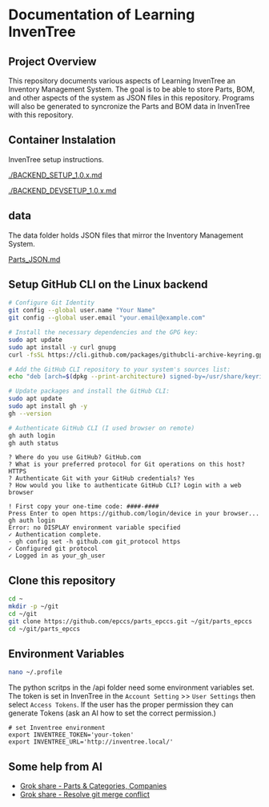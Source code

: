 # Documentation of Learning InvenTree

## Project Overview

This repository documents various aspects of Learning InvenTree an Inventory Management System. The goal is to be able to store Parts, BOM, and other aspects of the system as JSON files in this repository. Programs will also be generated to syncronize the Parts and BOM data in InvenTree with this repository.

## Container Instalation

InvenTree setup instructions.

[./BACKEND_SETUP_1.0.x.md](BACKEND_SETUP_1.0.x.md)

[./BACKEND_DEVSETUP_1.0.x.md](BACKEND_DEVSETUP_1.0.x.md)

## data

The data folder holds JSON files that mirror the Inventory Management System.

[Parts_JSON.md](Parts_JSON.md)

## Setup GitHub CLI on the Linux backend

```bash
# Configure Git Identity
git config --global user.name "Your Name"
git config --global user.email "your.email@example.com"

# Install the necessary dependencies and the GPG key:
sudo apt update
sudo apt install -y curl gnupg
curl -fsSL https://cli.github.com/packages/githubcli-archive-keyring.gpg | sudo gpg --dearmor -o /usr/share/keyrings/githubcli-archive-keyring.gpg

# Add the GitHub CLI repository to your system's sources list:
echo "deb [arch=$(dpkg --print-architecture) signed-by=/usr/share/keyrings/githubcli-archive-keyring.gpg] https://cli.github.com/packages stable main" | sudo tee /etc/apt/sources.list.d/github-cli.list > /dev/null

# Update packages and install the GitHub CLI:
sudo apt update
sudo apt install gh -y
gh --version

# Authenticate GitHub CLI (I used browser on remote)
gh auth login
gh auth status
```

```text
? Where do you use GitHub? GitHub.com
? What is your preferred protocol for Git operations on this host? HTTPS
? Authenticate Git with your GitHub credentials? Yes
? How would you like to authenticate GitHub CLI? Login with a web browser

! First copy your one-time code: ####-####
Press Enter to open https://github.com/login/device in your browser... gh auth login
Error: no DISPLAY environment variable specified
✓ Authentication complete.
- gh config set -h github.com git_protocol https
✓ Configured git protocol
✓ Logged in as your_gh_user
```

## Clone this repository

```bash
cd ~
mkdir -p ~/git
cd ~/git
git clone https://github.com/epccs/parts_epccs.git ~/git/parts_epccs
cd ~/git/parts_epccs
```

## Environment Variables

```bash
nano ~/.profile
```

The python scritps in the /api folder need some environment variables set. The token is set in InvenTree in the `Account Setting` >> `User Settings` then select `Access Tokens`. If the user has the proper permission they can generate Tokens (ask an AI how to set the correct permission.)

```text
# set Inventree environment
export INVENTREE_TOKEN='your-token'
export INVENTREE_URL='http://inventree.local/'
```

## Some help from AI

- [Grok share - Parts & Categories, Companies](https://grok.com/share/c2hhcmQtMw%3D%3D_3efb7a08-eef4-4881-940f-11471788f58b)
- [Grok share - Resolve git merge conflict](https://grok.com/share/c2hhcmQtMw%3D%3D_3f2fb7da-5d90-45d7-b483-9f28a2f9108e)
